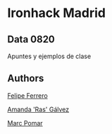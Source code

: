 # Ironhack Madrid
## Data 0820

Apuntes y ejemplos de clase

## Authors
[Felipe Ferrero](https://github.com/ferrero-felipe)

[Amanda 'Ras' Gálvez](https://github.com/agalvezcorell)

[Marc Pomar](https://github.com/boyander)